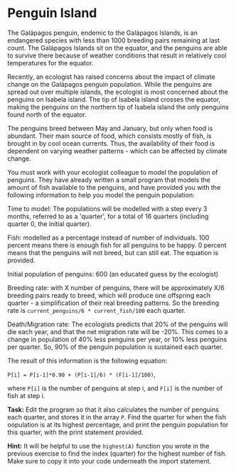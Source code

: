 # Penguin Island

The Galápagos penguin, endemic to the Galápagos Islands, is an endangered species with less than 1000 breeding pairs remaining at last count. The Galápagos Islands sit on the equator, and the penguins are able to survive there because of weather conditions that result in relatively cool temperatures for the equator. 

Recently, an ecologist has raised concerns about the impact of climate change on the Galápagos penguin population. While the penguins are spread out over multiple islands, the ecologist is most concerned about the penguins on Isabela island. The tip of Isabela island crosses the equator, making the penguins on the northern tip of Isabela island the only penguins found north of the equator. 

The penguins breed between May and January, but only when food is abundant. Their main source of food, which consists mostly of fish, is brought in by cool ocean currents. Thus, the availability of their food is dependent on varying weather patterns - which can be affected by climate change. 

You must work with your ecologist colleague to model the population of penguins. They have already written a small program that models the amount of fish available to the penguins, and have provided you with the following information to help you model the penguin population:

Time to model: The populations will be modelled with a step every 3 months, referred to as a 'quarter', for a total of 16 quarters (including quarter 0, the initial quarter).

Fish: modelled as a percentage instead of number of individuals. 100 percent means there is enough fish for all penguins to be happy. 0 percent means that the penguins will not breed, but can still eat. The equation is provided.

Initial population of penguins: 600 (an educated guess by the ecologist)

Breeding rate: with X number of penguins, there will be approximately X/6 breeding pairs ready to breed, which will produce one offspring each quarter - a simplification of their real breeding patterns. So the breeding rate is `current_penguins/6 * current_fish/100` each quarter.

Death/Migration rate: The ecologists predicts that 20% of the penguins will die each year, and that the net migration rate will be -20%. This comes to a change in population of 40% less penguins per year, or 10% less penguins per quarter. So, 90% of the penguin population is sustained each quarter.

The result of this information is the following equation:

`P[i] = P[i-1]*0.90 + (P[i-1]/6) * (F[i-1]/100)`,

where `P[i]` is the number of penguins at step i, and `F[i]` is the number of fish at step i. 

**Task:** Edit the program so that it also calculates the number of penguins each quarter, and stores it in the array `P`. Find the quarter for when the fish oopulation is at its highest percentage, and print the penguin population for this quarter, with the print statement provided. 

**Hint:** It will be helpful to use the `highest(A)` function you wrote in the previous exercise to find the index (quarter) for the highest number of fish. Make sure to copy it into your code underneath the import statement.

